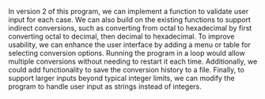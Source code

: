 In version 2 of this program, we can implement a function to validate user input for each case. We can also build on the existing functions to support indirect conversions, such as converting from octal to hexadecimal by first converting octal to decimal, then decimal to hexadecimal. To improve usability, we can enhance the user interface by adding a menu or table for selecting conversion options. Running the program in a loop would allow multiple conversions without needing to restart it each time. Additionally, we could add functionality to save the conversion history to a file. Finally, to support larger inputs beyond typical integer limits, we can modify the program to handle user input as strings instead of integers.